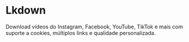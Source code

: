 # Lkdown
Download vídeos do Instagram, Facebook, YouTube, TikTok e mais com suporte a cookies, múltiplos links e qualidade personalizada.
